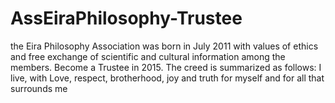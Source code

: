 # AssEiraPhilosophy-Trustee
the Eira Philosophy Association was born in July 2011 with values of ethics and free exchange of scientific and cultural information among the members. Become a Trustee in 2015. The creed is summarized as follows: I live, with Love, respect, brotherhood, joy and truth for myself and for all that surrounds me
